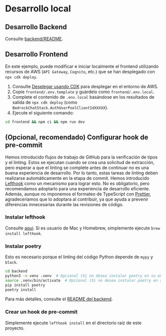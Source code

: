 # Desarrollo local

## Desarrollo Backend

Consulte [backend/README](../backend/README_es-ES.md).

## Desarrollo Frontend

En este ejemplo, puede modificar e iniciar localmente el frontend utilizando recursos de AWS (`API Gateway`, `Cognito`, etc.) que se han desplegado con `npx cdk deploy`.

1. Consulte [Desplegar usando CDK](../README.md#deploy-using-cdk) para desplegar en el entorno de AWS.
2. Copie `frontend/.env.template` y guárdelo como `frontend/.env.local`.
3. Complete el contenido de `.env.local` basándose en los resultados de salida de `npx cdk deploy` (como `BedrockChatStack.AuthUserPoolClientIdXXXXX`).
4. Ejecute el siguiente comando:

```zsh
cd frontend && npm ci && npm run dev
```

## (Opcional, recomendado) Configurar hook de pre-commit

Hemos introducido flujos de trabajo de GitHub para la verificación de tipos y el linting. Estos se ejecutan cuando se crea una solicitud de extracción, pero esperar a que el linting se complete antes de continuar no es una buena experiencia de desarrollo. Por lo tanto, estas tareas de linting deben realizarse automáticamente en la etapa de commit. Hemos introducido [Lefthook](https://github.com/evilmartians/lefthook?tab=readme-ov-file#install) como un mecanismo para lograr esto. No es obligatorio, pero recomendamos adoptarlo para una experiencia de desarrollo eficiente. Además, aunque no imponemos el formateo de TypeScript con [Prettier](https://prettier.io/), agradeceríamos que lo adoptara al contribuir, ya que ayuda a prevenir diferencias innecesarias durante las revisiones de código.

### Instalar lefthook

Consulte [aquí](https://github.com/evilmartians/lefthook#install). Si es usuario de Mac y Homebrew, simplemente ejecute `brew install lefthook`.

### Instalar poetry

Esto es necesario porque el linting del código Python depende de `mypy` y `black`.

```sh
cd backend
python3 -m venv .venv  # Opcional (Si no desea instalar poetry en su entorno)
source .venv/bin/activate  # Opcional (Si no desea instalar poetry en su entorno)
pip install poetry
poetry install
```

Para más detalles, consulte el [README del backend](../backend/README_es-ES.md).

### Crear un hook de pre-commit

Simplemente ejecute `lefthook install` en el directorio raíz de este proyecto.
